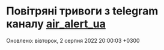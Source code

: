 # Повітряні тривоги з telegram каналу [air_alert_ua](https://t.me/air_alert_ua)

Оновлено:
вівторок, 2 серпня 2022 20:00:03 +0300
